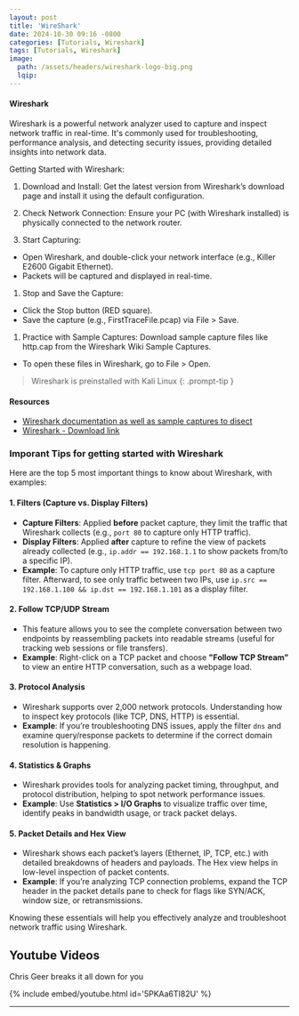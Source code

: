 ```yaml
---
layout: post
title: 'WireShark'
date: 2024-10-30 09:16 -0800
categories: [Tutorials, Wireshark] 
tags: [Tutorials, Wireshark]
image:
  path: /assets/headers/wireshark-logo-big.png 
  lqip: 
---
```

  

#### **Wireshark**

Wireshark is a powerful network analyzer used to capture and inspect network traffic in real-time. It's commonly used for troubleshooting, performance analysis, and detecting security issues, providing detailed insights into network data.


Getting Started with Wireshark:

1. Download and Install: Get the latest version from Wireshark’s download page and install it using the default configuration.

2. Check Network Connection: Ensure your PC (with Wireshark installed) is physically connected to the network router.

3. Start Capturing:
- Open Wireshark, and double-click your network interface (e.g., Killer E2600 Gigabit Ethernet).
- Packets will be captured and displayed in real-time.

1. Stop and Save the Capture:
- Click the Stop button (RED square).
- Save the capture (e.g., FirstTraceFile.pcap) via File > Save.

1. Practice with Sample Captures: Download sample capture files like http.cap from the Wireshark Wiki Sample Captures.
- To open these files in Wireshark, go to File > Open.

>Wireshark is preinstalled with Kali Linux
{: .prompt-tip }


#### Resources

<ul>
  <li><a href="https://wiki.wireshark.org">Wireshark documentation as well as sample captures to disect</a></li> 
  <li><a href="https://www.wireshark.org/download.html">Wireshark - Download link</a></li>
</ul>

### Imporant Tips for getting started with Wireshark

Here are the top 5 most important things to know about Wireshark, with examples:

#### 1. **Filters (Capture vs. Display Filters)**
   - **Capture Filters**: Applied **before** packet capture, they limit the traffic that Wireshark collects (e.g., `port 80` to capture only HTTP traffic).
   - **Display Filters**: Applied **after** capture to refine the view of packets already collected (e.g., `ip.addr == 192.168.1.1` to show packets from/to a specific IP).
   - **Example**: To capture only HTTP traffic, use `tcp port 80` as a capture filter. Afterward, to see only traffic between two IPs, use `ip.src == 192.168.1.100 && ip.dst == 192.168.1.101` as a display filter.

#### 2. **Follow TCP/UDP Stream**
   - This feature allows you to see the complete conversation between two endpoints by reassembling packets into readable streams (useful for tracking web sessions or file transfers).
   - **Example**: Right-click on a TCP packet and choose **"Follow TCP Stream"** to view an entire HTTP conversation, such as a webpage load.

#### 3. **Protocol Analysis**
   - Wireshark supports over 2,000 network protocols. Understanding how to inspect key protocols (like TCP, DNS, HTTP) is essential.
   - **Example**: If you’re troubleshooting DNS issues, apply the filter `dns` and examine query/response packets to determine if the correct domain resolution is happening.

#### 4. **Statistics & Graphs**
   - Wireshark provides tools for analyzing packet timing, throughput, and protocol distribution, helping to spot network performance issues.
   - **Example**: Use **Statistics > I/O Graphs** to visualize traffic over time, identify peaks in bandwidth usage, or track packet delays.

#### 5. **Packet Details and Hex View**
   - Wireshark shows each packet’s layers (Ethernet, IP, TCP, etc.) with detailed breakdowns of headers and payloads. The Hex view helps in low-level inspection of packet contents.
   - **Example**: If you’re analyzing TCP connection problems, expand the TCP header in the packet details pane to check for flags like SYN/ACK, window size, or retransmissions.

Knowing these essentials will help you effectively analyze and troubleshoot network traffic using Wireshark.
   
## Youtube Videos
Chris Geer breaks it all down for you

{% include embed/youtube.html id='5PKAa6TI82U' %}

****





